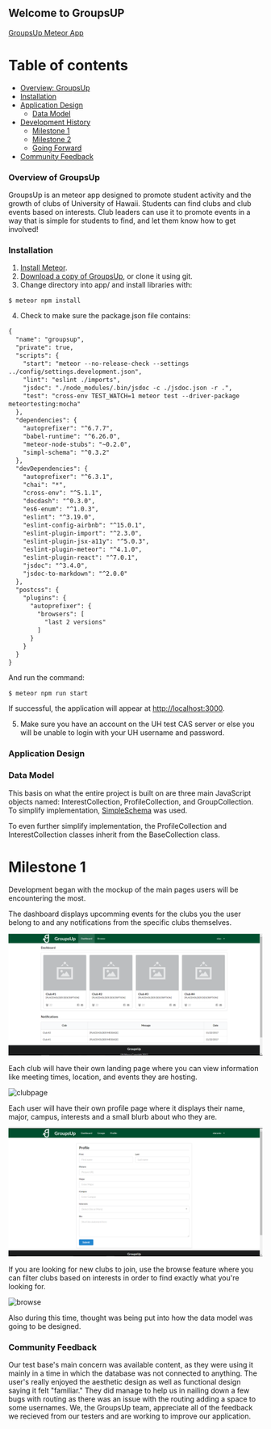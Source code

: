 ## Welcome to GroupsUP

<a href="http://groupsup.meteorapp.com/"><i class="large github icon"></i>GroupsUp Meteor App</a>

# Table of contents

* [Overview: GroupsUp](#overview-of-groupsup)
* [Installation](#installation)
* [Application Design](#application-design)
  * [Data Model](#data-model)
* [Development History](#development-history)
  * [Milestone 1](#milestone-1)
  * [Milestone 2](#milestone-2)
  * [Going Forward](#milestone-3)
* [Community Feedback](#community-feedback)  

### Overview of GroupsUp

GroupsUp is an meteor app designed to promote student activity and the growth of clubs of University of Hawaii. Students can find clubs and club events based on interests. Club leaders can use it to promote events in a way that is simple for students to find, and let them know how to get involved! 

### Installation

1. [Install Meteor](https://www.meteor.com/install).
2. [Download a copy of GroupsUp](https://github.com/groupsup/groupsup/archive/master.zip), or clone it using git.
3. Change directory into app/ and install libraries with:

```
$ meteor npm install
```

4. Check to make sure the package.json file contains:
```
{
  "name": "groupsup",
  "private": true,
  "scripts": {
    "start": "meteor --no-release-check --settings ../config/settings.development.json",
    "lint": "eslint ./imports",
    "jsdoc": "./node_modules/.bin/jsdoc -c ./jsdoc.json -r .",
    "test": "cross-env TEST_WATCH=1 meteor test --driver-package meteortesting:mocha"
  },
  "dependencies": {
    "autoprefixer": "^6.7.7",
    "babel-runtime": "^6.26.0",
    "meteor-node-stubs": "~0.2.0",
    "simpl-schema": "^0.3.2"
  },
  "devDependencies": {
    "autoprefixer": "^6.3.1",
    "chai": "*",
    "cross-env": "^5.1.1",
    "docdash": "^0.3.0",
    "es6-enum": "^1.0.3",
    "eslint": "^3.19.0",
    "eslint-config-airbnb": "^15.0.1",
    "eslint-plugin-import": "^2.3.0",
    "eslint-plugin-jsx-a11y": "^5.0.3",
    "eslint-plugin-meteor": "^4.1.0",
    "eslint-plugin-react": "^7.0.1",
    "jsdoc": "^3.4.0",
    "jsdoc-to-markdown": "^2.0.0"
  },
  "postcss": {
    "plugins": {
      "autoprefixer": {
        "browsers": [
          "last 2 versions"
        ]
      }
    }
  }
}
```

And run the command:

```
$ meteor npm run start
```

If successful, the application will appear at [http://localhost:3000](http://localhost:3000).

5. Make sure you have an account on the UH test CAS server or else you will be unable to login with your UH username and password.

### Application Design

### Data Model

This basis on what the entire project is built on are three main JavaScript objects named: InterestCollection, ProfileCollection, and GroupCollection. To simplify implementation, [SimpleSchema](https://github.com/aldeed/meteor-simple-schema) was used. 

To even further simplify implementation, the ProfileCollection and InterestCollection classes inherit from the BaseCollection class.


# Milestone 1

Development began with the mockup of the main pages users will be encountering the most.

The dashboard displays upcomming events for the clubs you the user belong to and any notifications from the specific clubs themselves. 

![dashboard](/Dashboard_v1.0.png)

Each club will have their own landing page where you can view information like meeting times, location, and events they are hosting.

![clubpage](https://user-images.githubusercontent.com/22554003/32635510-bcd2d54c-c554-11e7-8137-18fdb0115d30.png)

Each user will have their own profile page where it displays their name, major, campus, interests and a small blurb about who they are.

![userpage](/Edit-Profile_v1.0.png)

If you are looking for new clubs to join, use the browse feature where you can filter clubs based on interests in order to find exactly what you're looking for.

![browse](https://user-images.githubusercontent.com/22554003/32635478-9ef7a228-c554-11e7-9984-37f0f2b220dd.png)

Also during this time, thought was being put into how the data model was going to be designed.

### Community Feedback

Our test base's main concern was available content, as they were using it mainly in a time in which the database was not connected to anything. The user's really enjoyed the aesthetic design as well as functional design saying it felt "familiar." They did manage to help us in nailing down a few bugs with routing as there was an issue with the routing adding a space to some usernames. We, the GroupsUp team, appreciate all of the feedback we recieved from our testers and are working to improve our application.






